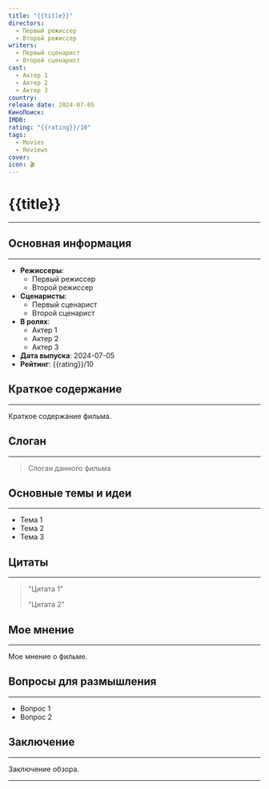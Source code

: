 ```yaml
---
title: "{{title}}"
directors:
  - Первый режиссер
  - Второй режиссер
writers:
  - Первый сценарист
  - Второй сценарист
cast:
  - Актер 1
  - Актер 2
  - Актер 3
country:
release date: 2024-07-05
КиноПоиск:
IMDB:
rating: "{{rating}}/10"
tags:
  - Movies
  - Reviews
cover:
icon: 🎬
---
```


# {{title}}
---


## Основная информация
---

- **Режиссеры**:
  - Первый режиссер
  - Второй режиссер
- **Сценаристы**:
  - Первый сценарист
  - Второй сценарист
- **В ролях**:
  - Актер 1
  - Актер 2
  - Актер 3
- **Дата выпуска**: 2024-07-05
- **Рейтинг**: {{rating}}/10


## Краткое содержание
---

Краткое содержание фильма.


## Слоган
---

> Слоган данного фильма


## Основные темы и идеи
---

- Тема 1
- Тема 2
- Тема 3


## Цитаты
---

> "Цитата 1"
> 
> "Цитата 2"


## Мое мнение
---

Мое мнение о фильме.


## Вопросы для размышления
---

- Вопрос 1
- Вопрос 2


## Заключение
---

Заключение обзора.

---